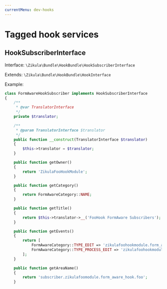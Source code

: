 ```yaml
---
currentMenu: dev-hooks
---
```

# Tagged hook services

## HookSubscriberInterface

Interface: `\Zikula\Bundle\HookBundle\HookSubscriberInterface`

Extends: `\Zikula\Bundle\HookBundle\HookInterface`

Example:

```php
class FormAwareHookSubscriber implements HookSubscriberInterface
{
    /**
     * @var TranslatorInterface
     */
    private $translator;

    /**
     * @param TranslatorInterface $translator
     */
    public function __construct(TranslatorInterface $translator)
    {
        $this->translator = $translator;
    }

    public function getOwner()
    {
        return 'ZikulaFooHookModule';
    }

    public function getCategory()
    {
        return FormAwareCategory::NAME;
    }

    public function getTitle()
    {
        return $this->translator->__('FooHook FormAware Subscribers');
    }

    public function getEvents()
    {
        return [
            FormAwareCategory::TYPE_EDIT => 'zikulafoohookmodule.form_aware_hook.foo.edit',
            FormAwareCategory::TYPE_PROCESS_EDIT => 'zikulafoohookmodule.form_aware_hook.foo.process_edit'
        ];
    }

    public function getAreaName()
    {
        return 'subscriber.zikulafoomodule.form_aware_hook.foo';
    }
```
